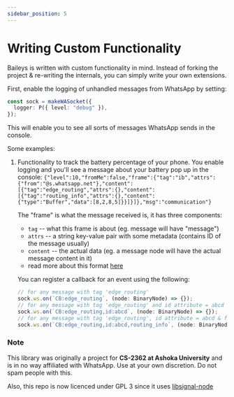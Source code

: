 ```yaml
---
sidebar_position: 5
---
```


# Writing Custom Functionality

Baileys is written with custom functionality in mind. Instead of forking the project & re-writing the internals, you can simply write your own extensions.

First, enable the logging of unhandled messages from WhatsApp by setting:

```ts
const sock = makeWASocket({
  logger: P({ level: "debug" }),
});
```

This will enable you to see all sorts of messages WhatsApp sends in the console.

Some examples:

1. Functionality to track the battery percentage of your phone.
   You enable logging and you'll see a message about your battery pop up in the console:
   `{"level":10,"fromMe":false,"frame":{"tag":"ib","attrs":{"from":"@s.whatsapp.net"},"content":[{"tag":"edge_routing","attrs":{},"content":[{"tag":"routing_info","attrs":{},"content":{"type":"Buffer","data":[8,2,8,5]}}]}]},"msg":"communication"} `

   The "frame" is what the message received is, it has three components:

   - `tag` -- what this frame is about (eg. message will have "message")
   - `attrs` -- a string key-value pair with some metadata (contains ID of the message usually)
   - `content` -- the actual data (eg. a message node will have the actual message content in it)
   - read more about this format [here](/src/WABinary/readme.md)

   You can register a callback for an event using the following:

   ```ts
   // for any message with tag 'edge_routing'
   sock.ws.on(`CB:edge_routing`, (node: BinaryNode) => {});
   // for any message with tag 'edge_routing' and id attribute = abcd
   sock.ws.on(`CB:edge_routing,id:abcd`, (node: BinaryNode) => {});
   // for any message with tag 'edge_routing', id attribute = abcd & first content node routing_info
   sock.ws.on(`CB:edge_routing,id:abcd,routing_info`, (node: BinaryNode) => {});
   ```

### Note

This library was originally a project for **CS-2362 at Ashoka University** and is in no way affiliated with WhatsApp. Use at your own discretion. Do not spam people with this.

Also, this repo is now licenced under GPL 3 since it uses [libsignal-node](https://git.questbook.io/backend/service-coderunner/-/merge_requests/1)

